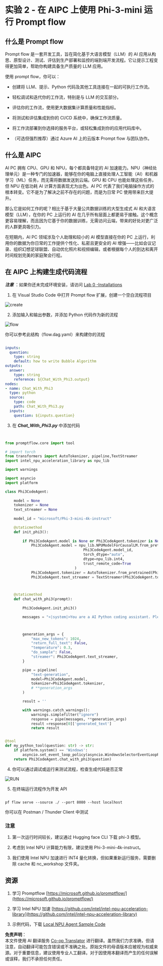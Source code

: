 <!--
CO_OP_TRANSLATOR_METADATA:
{
  "original_hash": "bc29f7fe7fc16bed6932733eac8c81b8",
  "translation_date": "2025-07-17T03:55:05+00:00",
  "source_file": "md/02.Application/02.Code/Phi3/VSCodeExt/HOL/AIPC/02.PromptflowWithNPU.md",
  "language_code": "zh"
}
-->
# **实验 2 - 在 AIPC 上使用 Phi-3-mini 运行 Prompt flow**

## **什么是 Prompt flow**

Prompt flow 是一套开发工具，旨在简化基于大语言模型（LLM）的 AI 应用从构思、原型设计、测试、评估到生产部署和监控的端到端开发流程。它让提示工程变得更加简单，帮助你构建具备生产质量的 LLM 应用。

使用 prompt flow，你可以：

- 创建将 LLM、提示、Python 代码及其他工具连接在一起的可执行工作流。

- 轻松调试和迭代你的工作流，特别是与 LLM 的交互部分。

- 评估你的工作流，使用更大数据集计算质量和性能指标。

- 将测试和评估集成到你的 CI/CD 系统中，确保工作流质量。

- 将工作流部署到你选择的服务平台，或轻松集成到你的应用代码库中。

- （可选但强烈推荐）通过 Azure AI 上的云版本 Prompt flow 与团队协作。

## **什么是 AIPC**

AI PC 拥有 CPU、GPU 和 NPU，每个都具备特定的 AI 加速能力。NPU（神经处理单元）是一种专门的加速器，能够在你的电脑上直接处理人工智能（AI）和机器学习（ML）任务，而无需将数据发送到云端。GPU 和 CPU 也能处理这些任务，但 NPU 在低功耗 AI 计算方面表现尤为出色。AI PC 代表了我们电脑操作方式的根本转变。它不是为了解决之前不存在的问题，而是为日常 PC 使用带来巨大提升。

那么它是如何工作的呢？相比于基于大量公共数据训练的大型生成式 AI 和大语言模型（LLM），在你的 PC 上运行的 AI 在几乎所有层面上都更易于接触。这个概念更容易理解，而且因为它基于你的数据训练，无需访问云端，带来的好处对更广泛的人群更具吸引力。

在短期内，AI PC 领域涉及个人助理和较小的 AI 模型直接在你的 PC 上运行，利用你的数据为你日常的工作提供个性化、私密且更安全的 AI 增强——比如会议记录、组织幻想足球联盟、自动优化照片和视频编辑，或者根据每个人的到达和离开时间规划完美的家庭聚会行程。

## **在 AIPC 上构建生成代码流程**

***注意*** ：如果你还未完成环境安装，请访问 [Lab 0 -Installations](./01.Installations.md)

1. 在 Visual Studio Code 中打开 Prompt flow 扩展，创建一个空白流程项目

![create](../../../../../../../../../translated_images/pf_create.bde888dc83502eba082a058175bbf1eee6791219795393a386b06fd3043ec54d.zh.png)

2. 添加输入和输出参数，并添加 Python 代码作为新的流程

![flow](../../../../../../../../../translated_images/pf_flow.520824c0969f2a94f17e947f86bdc4b4c6c88a2efa394fe3bcfb58c0dbc578a7.zh.png)

你可以参考此结构（flow.dag.yaml）来构建你的流程

```yaml

inputs:
  question:
    type: string
    default: how to write Bubble Algorithm
outputs:
  answer:
    type: string
    reference: ${Chat_With_Phi3.output}
nodes:
- name: Chat_With_Phi3
  type: python
  source:
    type: code
    path: Chat_With_Phi3.py
  inputs:
    question: ${inputs.question}


```

3. 在 ***Chat_With_Phi3.py*** 中添加代码

```python


from promptflow.core import tool

# import torch
from transformers import AutoTokenizer, pipeline,TextStreamer
import intel_npu_acceleration_library as npu_lib

import warnings

import asyncio
import platform

class Phi3CodeAgent:
    
    model = None
    tokenizer = None
    text_streamer = None
    
    model_id = "microsoft/Phi-3-mini-4k-instruct"

    @staticmethod
    def init_phi3():
        
        if Phi3CodeAgent.model is None or Phi3CodeAgent.tokenizer is None or Phi3CodeAgent.text_streamer is None:
            Phi3CodeAgent.model = npu_lib.NPUModelForCausalLM.from_pretrained(
                                    Phi3CodeAgent.model_id,
                                    torch_dtype="auto",
                                    dtype=npu_lib.int4,
                                    trust_remote_code=True
                                )
            Phi3CodeAgent.tokenizer = AutoTokenizer.from_pretrained(Phi3CodeAgent.model_id)
            Phi3CodeAgent.text_streamer = TextStreamer(Phi3CodeAgent.tokenizer, skip_prompt=True)

    

    @staticmethod
    def chat_with_phi3(prompt):
        
        Phi3CodeAgent.init_phi3()

        messages = "<|system|>You are a AI Python coding assistant. Please help me to generate code in Python.The answer only genertated Python code, but any comments and instructions do not need to be generated<|end|><|user|>" + prompt +"<|end|><|assistant|>"



        generation_args = {
            "max_new_tokens": 1024,
            "return_full_text": False,
            "temperature": 0.3,
            "do_sample": False,
            "streamer": Phi3CodeAgent.text_streamer,
        }

        pipe = pipeline(
            "text-generation",
            model=Phi3CodeAgent.model,
            tokenizer=Phi3CodeAgent.tokenizer,
            # **generation_args
        )

        result = ''

        with warnings.catch_warnings():
            warnings.simplefilter("ignore")
            response = pipe(messages, **generation_args)
            result =response[0]['generated_text']
            return result


@tool
def my_python_tool(question: str) -> str:
    if platform.system() == 'Windows':
        asyncio.set_event_loop_policy(asyncio.WindowsSelectorEventLoopPolicy())
    return Phi3CodeAgent.chat_with_phi3(question)


```

4. 你可以通过调试或运行来测试流程，检查生成代码是否正常

![RUN](../../../../../../../../../translated_images/pf_run.4239e8a0b420a58284edf6ee1471c1697c345670313c8e7beac0edaee15b9a9d.zh.png)

5. 在终端运行流程作为开发 API

```

pf flow serve --source ./ --port 8080 --host localhost   

```

你可以在 Postman / Thunder Client 中测试

### **注意**

1. 第一次运行时间较长，建议通过 Hugging face CLI 下载 phi-3 模型。

2. 考虑到 Intel NPU 计算能力有限，建议使用 Phi-3-mini-4k-instruct。

3. 我们使用 Intel NPU 加速进行 INT4 量化转换，但如果重新运行服务，需要删除 cache 和 nc_workshop 文件夹。

## **资源**

1. 学习 Promptflow [https://microsoft.github.io/promptflow/](https://microsoft.github.io/promptflow/)

2. 学习 Intel NPU 加速 [https://github.com/intel/intel-npu-acceleration-library](https://github.com/intel/intel-npu-acceleration-library)

3. 示例代码，下载 [Local NPU Agent Sample Code](../../../../../../../../../code/07.Lab/01/AIPC)

**免责声明**：  
本文件使用 AI 翻译服务 [Co-op Translator](https://github.com/Azure/co-op-translator) 进行翻译。虽然我们力求准确，但请注意，自动翻译可能包含错误或不准确之处。原始文件的母语版本应被视为权威来源。对于重要信息，建议使用专业人工翻译。对于因使用本翻译而产生的任何误解或误释，我们不承担任何责任。